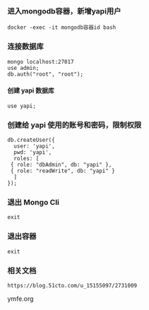 ### 进入mongodb容器，新增yapi用户

````shell
docker -exec -it mongodb容器id bash
````

### 连接数据库

````
mongo localhost:27017
use admin;
db.auth("root", "root");
````

#### 创建 yapi 数据库

````
use yapi;
````

### 创建给 yapi 使用的账号和密码，限制权限

````
db.createUser({
  user: 'yapi',
  pwd: 'yapi',
  roles: [
 { role: "dbAdmin", db: "yapi" },
 { role: "readWrite", db: "yapi" }
  ]
});
````

### 退出 Mongo Cli

````
exit
````

### 退出容器

````
exit
````

### 相关文档

````
https://blog.51cto.com/u_15155097/2731009
````
ymfe.org